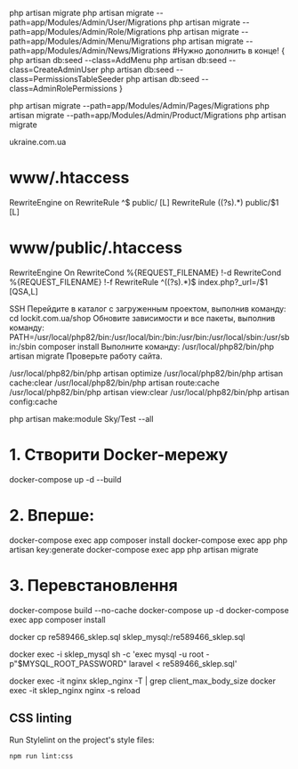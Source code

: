 php artisan migrate
php artisan migrate --path=app/Modules/Admin/User/Migrations
php artisan migrate --path=app/Modules/Admin/Role/Migrations
php artisan migrate --path=app/Modules/Admin/Menu/Migrations
php artisan migrate --path=app/Modules/Admin/News/Migrations
#Нужно дополнить в конце!
{
    php artisan db:seed --class=AddMenu
    php artisan db:seed --class=CreateAdminUser
    php artisan db:seed --class=PermissionsTableSeeder
    php artisan db:seed --class=AdminRolePermissions
}

php artisan migrate --path=app/Modules/Admin/Pages/Migrations
php artisan migrate --path=app/Modules/Admin/Product/Migrations
php artisan migrate

ukraine.com.ua

# www/.htaccess

<IfModule mod_rewrite.c>
RewriteEngine on
RewriteRule ^$ public/ [L]
RewriteRule ((?s).*) public/$1 [L]
</IfModule>

# www/public/.htaccess

<IfModule mod_rewrite.c>
RewriteEngine On
RewriteCond %{REQUEST_FILENAME} !-d
RewriteCond %{REQUEST_FILENAME} !-f
RewriteRule ^((?s).*)$ index.php?_url=/$1 [QSA,L]
</IfModule>

SSH
Перейдите в каталог с загруженным проектом, выполнив команду:
cd lockit.com.ua/shop
Обновите зависимости и все пакеты, выполнив команду:
PATH=/usr/local/php82/bin:/usr/local/bin:/bin:/usr/bin:/usr/local/sbin:/usr/sbin:/sbin composer install
Выполните команду:
/usr/local/php82/bin/php artisan migrate
Проверьте работу сайта.

/usr/local/php82/bin/php artisan optimize
/usr/local/php82/bin/php artisan cache:clear
/usr/local/php82/bin/php artisan route:cache
/usr/local/php82/bin/php artisan view:clear
/usr/local/php82/bin/php artisan config:cache

php artisan make:module Sky/Test --all

# 1. Створити Docker-мережу
docker-compose up -d --build

# 2. Вперше:
docker-compose exec app composer install
docker-compose exec app php artisan key:generate
docker-compose exec app php artisan migrate

# 3. Перевстановлення
docker-compose build --no-cache
docker-compose up -d
docker-compose exec app composer install

docker cp  re589466_sklep.sql sklep_mysql:/re589466_sklep.sql 

docker exec -i sklep_mysql sh -c 'exec mysql -u root -p"$MYSQL_ROOT_PASSWORD" laravel < re589466_sklep.sql'

docker exec -it nginx sklep_nginx -T | grep client_max_body_size
docker exec -it sklep_nginx nginx -s reload

## CSS linting

Run Stylelint on the project's style files:

```bash
npm run lint:css
```

